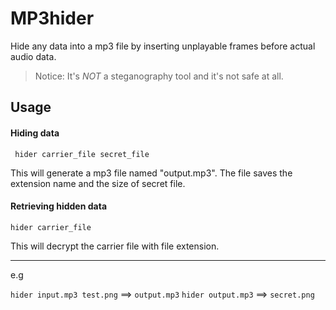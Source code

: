  # MP3hider

Hide any data into a mp3 file by inserting unplayable frames before actual audio data. 

> Notice: It's _*NOT*_ a steganography tool and it's not safe at all.

## Usage ##

#### Hiding data ####

` hider carrier_file secret_file`

This will generate a mp3 file named "output.mp3". The file saves the extension name and the size of secret file.

#### Retrieving hidden data ####

`hider carrier_file`

This will decrypt the carrier file with file extension.

---

e.g

`hider input.mp3 test.png` ==> `output.mp3`
`hider output.mp3` ==> `secret.png`
